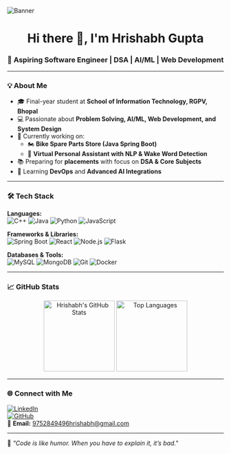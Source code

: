 <!-- Profile Banner -->
![Banner](https://i.ibb.co/NnnwZzk/tech-banner.jpg)

<h1 align="center">Hi there 👋, I'm Hrishabh Gupta</h1>
<h3 align="center">🚀 Aspiring Software Engineer | DSA | AI/ML | Web Development</h3>

---

### 💡 About Me
- 🎓 Final-year student at **School of Information Technology, RGPV, Bhopal**  
- 💻 Passionate about **Problem Solving, AI/ML, Web Development, and System Design**  
- 🚀 Currently working on:  
  - 🏍 **Bike Spare Parts Store (Java Spring Boot)**  
  - 🤖 **Virtual Personal Assistant with NLP & Wake Word Detection**  
- 📚 Preparing for **placements** with focus on **DSA & Core Subjects**  
- 🌱 Learning **DevOps** and **Advanced AI Integrations**

---

### 🛠 Tech Stack

**Languages:**  
![C++](https://img.shields.io/badge/-C++-00599C?style=flat&logo=c%2b%2b&logoColor=white)
![Java](https://img.shields.io/badge/-Java-007396?style=flat&logo=java)
![Python](https://img.shields.io/badge/-Python-3776AB?style=flat&logo=python)
![JavaScript](https://img.shields.io/badge/-JavaScript-F7DF1E?style=flat&logo=javascript&logoColor=black)

**Frameworks & Libraries:**  
![Spring Boot](https://img.shields.io/badge/-Spring%20Boot-6DB33F?style=flat&logo=springboot&logoColor=white)
![React](https://img.shields.io/badge/-React-61DAFB?style=flat&logo=react&logoColor=black)
![Node.js](https://img.shields.io/badge/-Node.js-339933?style=flat&logo=node.js&logoColor=white)
![Flask](https://img.shields.io/badge/-Flask-000000?style=flat&logo=flask)

**Databases & Tools:**  
![MySQL](https://img.shields.io/badge/-MySQL-4479A1?style=flat&logo=mysql&logoColor=white)
![MongoDB](https://img.shields.io/badge/-MongoDB-47A248?style=flat&logo=mongodb)
![Git](https://img.shields.io/badge/-Git-F05032?style=flat&logo=git&logoColor=white)
![Docker](https://img.shields.io/badge/-Docker-2496ED?style=flat&logo=docker&logoColor=white)

---

### 📈 GitHub Stats
<p align="center">
  <img src="https://github-readme-stats.vercel.app/api?username=hrishabh1103&show_icons=true&theme=radical" alt="Hrishabh's GitHub Stats" height="165"/>
  <img src="https://github-readme-stats.vercel.app/api/top-langs/?username=hrishabh1103&layout=compact&theme=radical" alt="Top Languages" height="165"/>
</p>

---

### 🌐 Connect with Me  
[![LinkedIn](https://img.shields.io/badge/LinkedIn-Hrishabh%20Gupta-blue?style=flat&logo=linkedin)](https://www.linkedin.com/in/hrishabh1103/)  
[![GitHub](https://img.shields.io/badge/GitHub-hrishabh1103-black?style=flat&logo=github)](https://github.com/hrishabh1103)  
📧 **Email:** 9752849496hrishabh@gmail.com  

---

💬 *"Code is like humor. When you have to explain it, it’s bad."*
